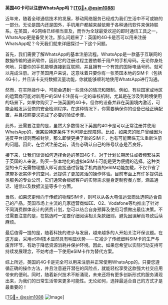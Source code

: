 **英国4G卡可以注册WhatsApp吗？[[TG💪+ @esim1088](https://t.me/s/esim1088)]**

近年来，随着全球通信技术的发展，移动网络服务已经成为我们生活中不可或缺的一部分。无论是国内还是国外，手机用户都越来越依赖于各种通讯软件来保持联系。在英国，4G网络已经相当普及，而作为全球最受欢迎的即时通讯工具之一，WhatsApp更是备受关注。那么问题来了：英国的4G卡是否可以用来注册WhatsApp呢？今天我们就来详细探讨一下这个问题。

首先，我们需要了解WhatsApp的基本注册流程。WhatsApp是一款基于互联网的数据传输的通讯软件，因此它的注册过程主要依赖于用户的手机号码。无论你身处何地，只要你的手机能够连接到互联网，并且拥有一个有效的国际电话号码，就可以完成注册。对于英国用户来说，这意味着只要你有一张英国本地的SIM卡（包括4G卡），并且该卡支持数据流量功能，你就能够顺利地使用WhatsApp进行沟通。

然而，在实际操作中，可能会遇到一些具体的情况和限制。例如，有些国家或地区的运营商可能对新用户的SIM卡注册有一定的审核机制，尤其是在涉及到跨境使用的场景下。如果你购买了一张英国的4G卡，但你的设备并非在英国境内激活，可能会触发运营商的安全检测程序。在这种情况下，你需要确保你的设备已经正确配置，并且按照要求完成了必要的验证步骤。

此外，还需要注意的是，虽然大多数情况下英国的4G卡是可以正常注册并使用WhatsApp的，但某些特定条件下也可能出现障碍。比如，如果您的账户曾经因为违反平台规则而被封禁，那么即使更换了新的SIM卡，也有可能面临无法重新注册的问题。因此，在尝试注册之前，请务必确认自己的账号状态是否良好。

接下来，让我们谈谈如何选择合适的英国4G卡。对于计划长期居住或者频繁往来于英国的人来说，购买一张本地化的虚拟eSIM卡可能是更为便捷的选择。这种类型的卡片无需物理插入即可直接通过智能手机内置的eSIM功能加载，不仅节省了携带多张实体卡的空间，还提供了更加灵活的操作体验。目前市面上有许多提供此类服务的专业公司，它们通常会根据客户的实际需求量身定制套餐方案，涵盖通话、短信以及数据流量等多个方面。

当然，如果您更倾向于传统的物理SIM卡，则可以从各大电信运营商处选购适合自己的产品。英国市场上主流的几家运营商如EE、O2、Vodafone等均推出了针对不同消费群体设计的资费计划，您可以结合自身预算及使用习惯做出最佳决策。不过需要注意的是，在挑选时一定要仔细阅读相关条款细则，避免因误解而导致后续麻烦。

最后值得一提的是，随着科技的进步与发展，越来越多的人开始关注环保议题。在这方面，采用eSIM技术显然具有明显优势——它减少了传统塑料SIM卡的生产与废弃环节，有助于降低资源消耗并保护环境。因此，如果您希望以实际行动支持可持续发展理念，不妨考虑一下使用eSIM卡作为替代方案。

综上所述，英国的4G卡是完全可以用来注册并正常使用WhatsApp的。只要您遵循正确的操作方法，并且注意避开潜在的风险点，就能轻松享受这款强大社交应用带来的便利。同时，随着新兴技术不断涌现，未来还将有更多创新形式的服务涌现出来，为我们的日常生活带来更多可能性。无论如何，选择最适合自己的方式才是最重要的！

[[TG💪+ @esim1088](https://t.me/s/esim1088) ![Image](https://i.postimg.cc/4NQfJmqS/Snipaste-2025-05-13-00-14-12.png)]